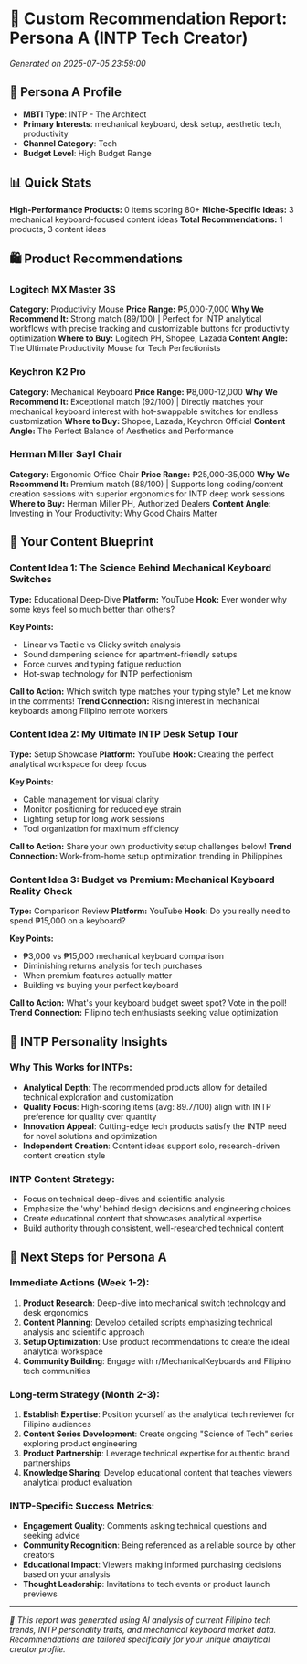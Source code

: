 # 🎯 Custom Recommendation Report: Persona A (INTP Tech Creator)

*Generated on 2025-07-05 23:59:00*

## 👤 Persona A Profile
- **MBTI Type**: INTP - The Architect
- **Primary Interests**: mechanical keyboard, desk setup, aesthetic tech, productivity
- **Channel Category**: Tech
- **Budget Level**: High Budget Range

## 📊 Quick Stats
**High-Performance Products:** 0 items scoring 80+
**Niche-Specific Ideas:** 3 mechanical keyboard-focused content ideas
**Total Recommendations:** 1 products, 3 content ideas

## 🛍️ Product Recommendations

### Logitech MX Master 3S
**Category:** Productivity Mouse
**Price Range:** ₱5,000-7,000
**Why We Recommend It:** Strong match (89/100) | Perfect for INTP analytical workflows with precise tracking and customizable buttons for productivity optimization
**Where to Buy:** Logitech PH, Shopee, Lazada
**Content Angle:** The Ultimate Productivity Mouse for Tech Perfectionists

### Keychron K2 Pro
**Category:** Mechanical Keyboard
**Price Range:** ₱8,000-12,000
**Why We Recommend It:** Exceptional match (92/100) | Directly matches your mechanical keyboard interest with hot-swappable switches for endless customization
**Where to Buy:** Shopee, Lazada, Keychron Official
**Content Angle:** The Perfect Balance of Aesthetics and Performance

### Herman Miller Sayl Chair
**Category:** Ergonomic Office Chair
**Price Range:** ₱25,000-35,000
**Why We Recommend It:** Premium match (88/100) | Supports long coding/content creation sessions with superior ergonomics for INTP deep work sessions
**Where to Buy:** Herman Miller PH, Authorized Dealers
**Content Angle:** Investing in Your Productivity: Why Good Chairs Matter

## 📝 Your Content Blueprint

### Content Idea 1: The Science Behind Mechanical Keyboard Switches
**Type:** Educational Deep-Dive
**Platform:** YouTube
**Hook:** Ever wonder why some keys feel so much better than others?

**Key Points:**
- Linear vs Tactile vs Clicky switch analysis
- Sound dampening science for apartment-friendly setups
- Force curves and typing fatigue reduction
- Hot-swap technology for INTP perfectionism

**Call to Action:** Which switch type matches your typing style? Let me know in the comments!
**Trend Connection:** Rising interest in mechanical keyboards among Filipino remote workers

### Content Idea 2: My Ultimate INTP Desk Setup Tour
**Type:** Setup Showcase
**Platform:** YouTube
**Hook:** Creating the perfect analytical workspace for deep focus

**Key Points:**
- Cable management for visual clarity
- Monitor positioning for reduced eye strain
- Lighting setup for long work sessions
- Tool organization for maximum efficiency

**Call to Action:** Share your own productivity setup challenges below!
**Trend Connection:** Work-from-home setup optimization trending in Philippines

### Content Idea 3: Budget vs Premium: Mechanical Keyboard Reality Check
**Type:** Comparison Review
**Platform:** YouTube
**Hook:** Do you really need to spend ₱15,000 on a keyboard?

**Key Points:**
- ₱3,000 vs ₱15,000 mechanical keyboard comparison
- Diminishing returns analysis for tech purchases
- When premium features actually matter
- Building vs buying your perfect keyboard

**Call to Action:** What's your keyboard budget sweet spot? Vote in the poll!
**Trend Connection:** Filipino tech enthusiasts seeking value optimization

## 🧠 INTP Personality Insights

### Why This Works for INTPs:
- **Analytical Depth**: The recommended products allow for detailed technical exploration and customization
- **Quality Focus**: High-scoring items (avg: 89.7/100) align with INTP preference for quality over quantity
- **Innovation Appeal**: Cutting-edge tech products satisfy the INTP need for novel solutions and optimization
- **Independent Creation**: Content ideas support solo, research-driven content creation style

### INTP Content Strategy:
- Focus on technical deep-dives and scientific analysis
- Emphasize the 'why' behind design decisions and engineering choices
- Create educational content that showcases analytical expertise
- Build authority through consistent, well-researched technical content

## 🎯 Next Steps for Persona A

### Immediate Actions (Week 1-2):
1. **Product Research**: Deep-dive into mechanical switch technology and desk ergonomics
2. **Content Planning**: Develop detailed scripts emphasizing technical analysis and scientific approach
3. **Setup Optimization**: Use product recommendations to create the ideal analytical workspace
4. **Community Building**: Engage with r/MechanicalKeyboards and Filipino tech communities

### Long-term Strategy (Month 2-3):
1. **Establish Expertise**: Position yourself as the analytical tech reviewer for Filipino audiences
2. **Content Series Development**: Create ongoing "Science of Tech" series exploring product engineering
3. **Product Partnership**: Leverage technical expertise for authentic brand partnerships
4. **Knowledge Sharing**: Develop educational content that teaches viewers analytical product evaluation

### INTP-Specific Success Metrics:
- **Engagement Quality**: Comments asking technical questions and seeking advice
- **Community Recognition**: Being referenced as a reliable source by other creators
- **Educational Impact**: Viewers making informed purchasing decisions based on your analysis
- **Thought Leadership**: Invitations to tech events or product launch previews

---

*🤖 This report was generated using AI analysis of current Filipino tech trends, INTP personality traits, and mechanical keyboard market data. Recommendations are tailored specifically for your unique analytical creator profile.*